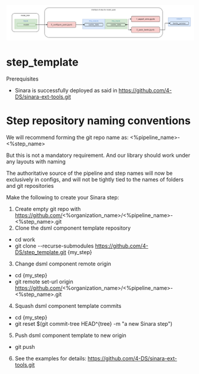 ![interface model_pack_interface.drawio](./imgs/model_pack_interface.drawio.png)
# step_template

Prerequisites

- Sinara is successfully deployed as said in https://github.com/4-DS/sinara-ext-tools.git

# Step repository naming conventions

We will recommend forming the git repo name as: <%pipeline_name>-<%step_name>

But this is not a mandatory requirement. And our library should work under any layouts with naming

The authoritative source of the pipeline and step names will now be exclusively in configs, and will not be tightly tied to the names of folders and git repositories


Make the following to create your Sinara step:

1. Create empty git repo with https://github.com/<%organization_name>/<%pipeline_name>-<%step_name>.git 
2. Clone the dsml component template repository
- cd work
- git clone --recurse-submodules https://github.com/4-DS/step_template.git {my_step}
3. Change dsml component remote origin
- cd {my_step}
- git remote set-url origin https://github.com/<%organization_name>/<%pipeline_name>-<%step_name>.git
4. Squash dsml component template commits
- cd {my_step}
- git reset $(git commit-tree HEAD^{tree} -m "a new Sinara step")
5. Push dsml component template to new origin
- git push
6. See the examples for details: https://github.com/4-DS/sinara-ext-tools.git
